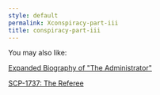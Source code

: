 ```yaml
---
style: default
permalink: Xconspiracy-part-iii
title: conspiracy-part-iii
---
```

You may also like:

[Expanded Biography of "The Administrator"](http://scp-wiki.net/expanded-biography-of-the-administrator)

[SCP-1737: The Referee](http://scp-wiki.net/scp-1737)

